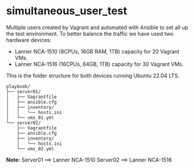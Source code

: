 # simultaneous_user_test
Multiple users created by Vagrant and automated with Ansible to set all up the test environment. To better balance the traffic we have used two hardware devices:

- Lanner NCA-1510 (8CPUs, 16GB RAM, 1TB) capacity for 20 Vagrant VMs.
- Lanner NCA-1516 (16CPUs, 64GB, 1TB) capacity for 30 Vagrant VMs.

  
This is the folder structure for both devices running Ubuntu 22.04 LTS. 
```
playbook/
├── server01/
│   ├── Vagrantfile
│   ├── ansible.cfg
│   ├── inventory/
│   │   └── hosts.ini
│   └── vms_01.yml
└── server02/
    ├── Vagrantfile
    ├── ansible.cfg
    ├── inventory/
    │   └── hosts.ini
    └── vms_02.yml
```
**Note:**
  Server01 ==> Lanner NCA-1510
  Server02 ==> Lanner NCA-1516
